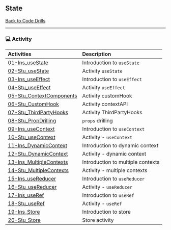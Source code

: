 ## State
[Back to Code Drills](../README.md)


-----
### :computer: Activity

|  Activities |  Description |
|:--	|:--
|[01-Ins_useState](/01-Ins_useState)| Introduction to `useState` |
|[02-Stu_useState](/02-Stu_useState)| Activity `useState` |
|[03-Ins_useEffect](/03-Ins_useEffect)| Introduction to `useEffect` |
|[04-Stu_useEffect](/04-Stu_useEffect)| Activity `useEffect` |
|[05-Stu_ContextComponents](/05-Stu_ContextComponents)| Activity customHook |
|[06-Stu_CustomHook](/06-Stu_CustomHook)| Activity contextAPI |
|[07-Stu_ThirdPartyHooks](/07-Stu_ThirdPartyHooks)| Activity ThirdPartyHooks |
|[08-Stu_PropDrilling](/08-Stu_PropDrilling)| `props` drilling |
|[09-Ins_useContext](/09-Ins_useContext)| Introduction to `useContext` |
|[10-Stu_useContext](/10-Stu_useContext)| Activity - `useContext` |
|[11-Ins_DynamicContext](/11-Ins_DynamicContext)| Introduction to dynamic context |
|[12-Stu_DynamicContext](/12-Stu_DynamicContext)| Activity - dynamic context |
|[13-Ins_MultipleContexts](/13-Ins_MultipleContexts)| Introduction to multiple contexts |
|[14-Stu_MultipleContexts](/14-Stu_MultipleContexts)| Activity - multiple contexts |
|[15-Ins_useReducer](/15-Ins_useReducer)| Introduction to `useReducer` |
|[16-Stu_useReducer](/16-Stu_useReducer)| Activity - `useReducer` |
|[17-Ins_useRef](/17-Ins_useRef)| Introduction to `useRef` |
|[18-Stu_useRef](/18-Stu_useRef)| Activity - `useRef` |
|[19-Ins_Store](/19-Ins_Store)| Introduction to store |
|[20-Stu_Store](/20-Stu_Store)| Store activity |